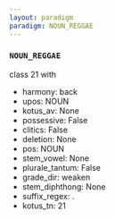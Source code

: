 ```yaml
---
layout: paradigm
paradigm: NOUN_REGGAE
---
```

### ` NOUN_REGGAE `

class 21 with
* harmony: back
* upos: NOUN
* kotus_av: None
* possessive: False
* clitics: False
* deletion: None
* pos: NOUN
* stem_vowel: None
* plurale_tantum: False
* grade_dir: weaken
* stem_diphthong: None
* suffix_regex: .
* kotus_tn: 21
